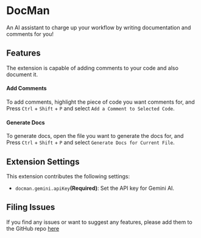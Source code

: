 # DocMan

An AI assistant to charge up your workflow by writing documentation and comments for you!

## Features

The extension is capable of adding comments to your code and also document it.

#### Add Comments

To add comments, highlight the piece of code you want comments for, and Press `Ctrl` + `Shift` + `P` and select `Add a Comment to Selected Code`.

#### Generate Docs

To generate docs, open the file you want to generate the docs for, and Press `Ctrl` + `Shift` + `P` and select `Generate Docs for Current File`.


## Extension Settings

This extension contributes the following settings:

* `docman.gemini.apiKey`**(Required)**: Set the API key for Gemini AI.

## Filing Issues

If you find any issues or want to suggest any features, please add them to the GitHub repo [here](https://github.com/Sakshamjain98/Doc_Man)